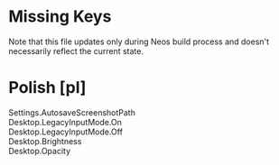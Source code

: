 # Missing Keys
Note that this file updates only during Neos build process and doesn't necessarily reflect the current state.

# Polish [pl]
Settings.AutosaveScreenshotPath  
Desktop.LegacyInputMode.On  
Desktop.LegacyInputMode.Off  
Desktop.Brightness  
Desktop.Opacity  

